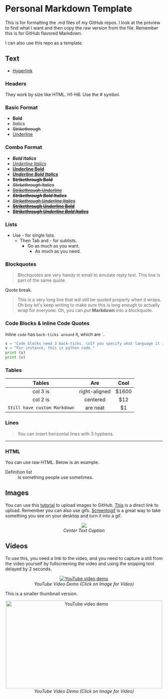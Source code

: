 # Personal Markdown Template
This is for formatting the .md files of my GitHub repos. I look at the preview to find what I want and then copy the raw version from the file. Remember this is for GitHub flavored Markdown.

I can also use this repo as a template.

## Text

- [Hyperlink](https://www.google.com/)

### Headers

They work by size like HTML. H1-H6. Use the # symbol.

### Basic Format
- **Bold**
- *Italics*
- ~~Strikethrough~~
- <ins>Underline</ins>

### Combo Format
- ***Bold Italics***
- <ins>*Underline Italics*</ins>
- <ins>**Underline Bold**</ins>
- <ins>***Underline Bold Italics***</ins>
- ~~**Strikethrough Bold**~~
- ~~*Stirkethrough Italics*~~
- ~~<ins>Strikethrough Underline</ins>~~
- ~~***Strikethrough Bold Italics***~~
- ~~<ins>*Strikethrough Underline Italics*</ins>~~
- ~~<ins>**Strikethrough Underline Bold**</ins>~~
- ~~<ins>***Strikethrough Underline Bold Italics***</ins>~~

### Lists
- Use - for single lists.
   - Then Tab and - for sublists.
      - Go as much as you want.
          - As much as you need.

### Blockquotes

> Blockquotes are very handy in email to emulate reply text.
> This line is part of the same quote.

Quote break.

> This is a very long line that will still be quoted properly when it wraps. Oh boy let's keep writing to make sure this is long enough to actually wrap for everyone. Oh, you can *put* **Markdown** into a blockquote.

### Code Blocks & Inline Code Quotes

Inline `code` has `back-ticks around` it, which are `.

```python
s = "Code blocks need 3 back-ticks. \nIf you specify what language it is, then you get syntax highlighting."
v = "For instance, this is python code."
print (s)
print (v)
```

### Tables

| Tables        | Are           | Cool  |
|:-------------:|:-------------:|:-----:|
| col 3 is      | right-aligned | $1600 |
| col 2 is      | centered      |   $12 |
| `Still have custom Markdown` | are neat      |    $1 |

### Lines

> You can insert horizontal lines with 3 hyphens.
---

### HTML

You can use raw HTML. Below is an example.

<dl>
  <dt>Definition list</dt>
  <dd>Is something people use sometimes.</dd>
</dl>

## Images

You can use this [tutorial](https://gist.github.com/NawalJAhmed/2168f7659c08b6a033e7f6daf8db69a6) to upload images to GitHub.
[This](https://github.com/NawalJAhmed/Markdown-Guide/issues/new) is a direct link to upload. Remember you can also use gifs. [Screentogif](https://www.screentogif.com/) is a great way to take something you see on your desktop and turn it into a gif.

<p align="center">
  <img src="https://user-images.githubusercontent.com/11577850/66669444-8c1a7500-ec25-11e9-9412-ef17a064a5ee.jpg">
  <br>
  <em> Center Text Caption </em>
</p>

## Videos

To use this, you need a link to the video, and you need to capture a still from the video yourself by fullscreening the video and using the snipping tool delayed by 2 seconds.

<p align="center">
  <a href="https://www.youtube.com/watch?v=jNQXAC9IVRw&list=PLBGH6psvCLx46lC91XTNSwi5RPryOhhde
  " target="_blank"><img src="https://user-images.githubusercontent.com/11577850/72564409-a6e03380-387d-11ea-9730-461e5bfb2621.PNG"
  alt="YouTube video demo"/></a>
  <br>
  <em>YouTube Video Demo (Click on Image for Video) </em>
</p>

This is a smaller thumbnail version.

<p align="center">
  <a href="https://www.youtube.com/watch?v=jNQXAC9IVRw&list=PLBGH6psvCLx46lC91XTNSwi5RPryOhhde
  " target="_blank"><img src="https://user-images.githubusercontent.com/11577850/72564409-a6e03380-387d-11ea-9730-461e5bfb2621.PNG"
                         width="500" height="281.25"
  alt="YouTube video demo"/></a>
  <br>
  <em>YouTube Video Demo (Click on Image for Video) </em>
</p>
